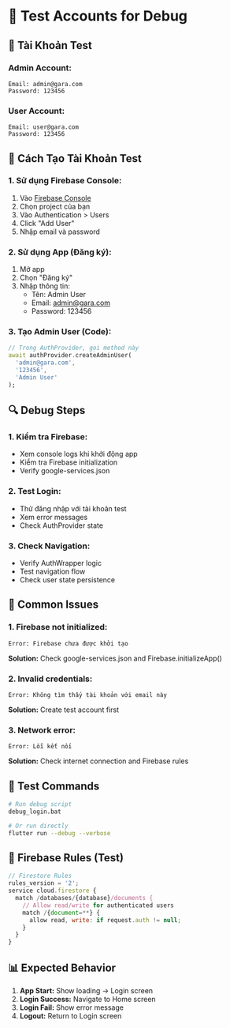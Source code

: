 # 🔐 Test Accounts for Debug

## 📧 **Tài Khoản Test**

### **Admin Account:**
```
Email: admin@gara.com
Password: 123456
```

### **User Account:**
```
Email: user@gara.com
Password: 123456
```

## 🚀 **Cách Tạo Tài Khoản Test**

### **1. Sử dụng Firebase Console:**
1. Vào [Firebase Console](https://console.firebase.google.com)
2. Chọn project của bạn
3. Vào Authentication > Users
4. Click "Add User"
5. Nhập email và password

### **2. Sử dụng App (Đăng ký):**
1. Mở app
2. Chọn "Đăng ký"
3. Nhập thông tin:
   - Tên: Admin User
   - Email: admin@gara.com
   - Password: 123456

### **3. Tạo Admin User (Code):**
```dart
// Trong AuthProvider, gọi method này
await authProvider.createAdminUser(
  'admin@gara.com',
  '123456',
  'Admin User'
);
```

## 🔍 **Debug Steps**

### **1. Kiểm tra Firebase:**
- Xem console logs khi khởi động app
- Kiểm tra Firebase initialization
- Verify google-services.json

### **2. Test Login:**
- Thử đăng nhập với tài khoản test
- Xem error messages
- Check AuthProvider state

### **3. Check Navigation:**
- Verify AuthWrapper logic
- Test navigation flow
- Check user state persistence

## 🐛 **Common Issues**

### **1. Firebase not initialized:**
```
Error: Firebase chưa được khởi tạo
```
**Solution:** Check google-services.json and Firebase.initializeApp()

### **2. Invalid credentials:**
```
Error: Không tìm thấy tài khoản với email này
```
**Solution:** Create test account first

### **3. Network error:**
```
Error: Lỗi kết nối
```
**Solution:** Check internet connection and Firebase rules

## 📱 **Test Commands**

```bash
# Run debug script
debug_login.bat

# Or run directly
flutter run --debug --verbose
```

## 🔧 **Firebase Rules (Test)**

```javascript
// Firestore Rules
rules_version = '2';
service cloud.firestore {
  match /databases/{database}/documents {
    // Allow read/write for authenticated users
    match /{document=**} {
      allow read, write: if request.auth != null;
    }
  }
}
```

## 📊 **Expected Behavior**

1. **App Start:** Show loading → Login screen
2. **Login Success:** Navigate to Home screen
3. **Login Fail:** Show error message
4. **Logout:** Return to Login screen
